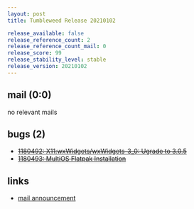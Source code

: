 ```yaml
---
layout: post
title: Tumbleweed Release 20210102

release_available: false
release_reference_count: 2
release_reference_count_mail: 0
release_score: 99
release_stability_level: stable
release_version: 20210102
---
```


## mail (0:0)

no relevant mails

## bugs (2)

<!--more-->

- ~~[1180492: X11:wxWidgets/wxWidgets-3_0: Ugrade to 3.0.5](https://bugzilla.opensuse.org/show_bug.cgi?id=1180492)~~
- ~~[1180493: MultiOS Flatpak Installation](https://bugzilla.opensuse.org/show_bug.cgi?id=1180493)~~



## links

- [mail announcement](https://github.com/boombatower/tumbleweed-review/issues/10)
